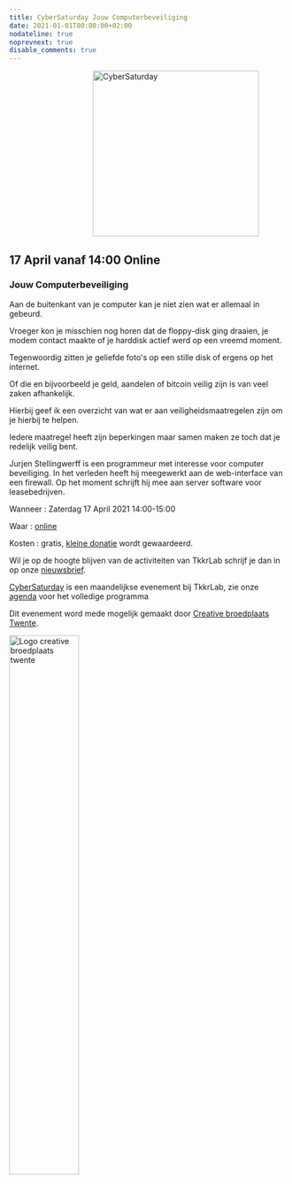 ```yaml
---
title: CyberSaturday Jouw Computerbeveiliging
date: 2021-01-01T00:00:00+02:00
nodateline: true
noprevnext: true
disable_comments: true
---
```


<img alt="CyberSaturday" src="/images/cyber_saturday.png" width="300px" height="300px" style="margin: 0px 30%;">

## 17 April vanaf 14:00 Online ##

### Jouw Computerbeveiliging

Aan de buitenkant van je computer kan je niet zien wat er allemaal in gebeurd.

Vroeger kon je misschien nog horen dat de floppy-disk ging draaien, je modem contact maakte of je harddisk actief werd op een vreemd moment.

Tegenwoordig zitten je geliefde foto's op een stille disk of ergens op het internet.

Of die en bijvoorbeeld je geld, aandelen of bitcoin veilig zijn is van veel zaken afhankelijk.

Hierbij geef ik een overzicht van wat er aan veiligheidsmaatregelen zijn om je hierbij te helpen.

Iedere maatregel heeft zijn beperkingen maar samen maken ze toch dat je redelijk veilig bent.

Jurjen Stellingwerff is een programmeur met interesse voor computer beveiliging. In het verleden heeft hij meegewerkt aan de web-interface van een firewall. Op het moment schrijft hij mee aan server software voor leasebedrijven.

Wanneer : Zaterdag 17 April 2021 14:00-15:00

Waar : [online](https://bbb.do.speakup.nl/b/dav-fxz-fhn)

Kosten : gratis, [kleine donatie](https://bunq.me/tkkrlab/5/CyberSaturday%20Donatie) wordt gewaardeerd.

Wil je op de hoogte blijven van de activiteiten van TkkrLab schrijf je dan in op onze [nieuwsbrief](http://eepurl.com/gLxrLD).


[CyberSaturday](/cybersaturdays/cybersaturday/) is een maandelijkse evenement bij TkkrLab, zie onze [agenda](/agenda/) voor het volledige programma

Dit evenement word mede mogelijk gemaakt door [Creative broedplaats Twente](http://www.creatievebroedplaatsentwente.nl/).

<img width=50% src="/images/Logo-Creatieve-Broedplaatsen-Twente.jpg"  alt="Logo creative broedplaats twente">